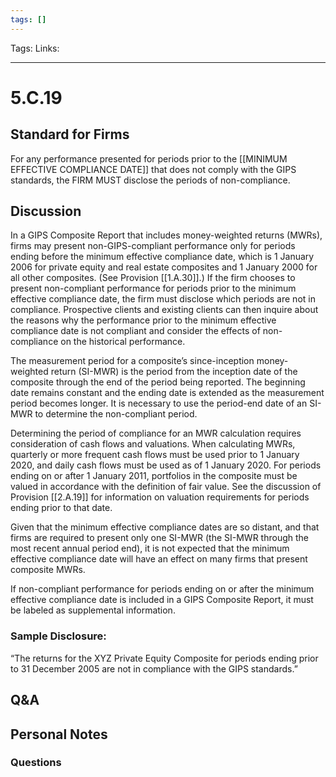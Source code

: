 ```yaml
---
tags: []
---
```

Tags:
Links: 
___
# 5.C.19
## Standard for Firms
For any performance presented for periods prior to the [[MINIMUM EFFECTIVE COMPLIANCE DATE]] that does not comply with the GIPS standards, the FIRM MUST disclose the periods of non-compliance.
## Discussion
In a GIPS Composite Report that includes money-weighted returns (MWRs), firms may present non-GIPS-compliant performance only for periods ending before the minimum effective compliance date, which is 1 January 2006 for private equity and real estate composites and 1 January 2000 for all other composites. (See Provision [[1.A.30]].) If the firm chooses to present non-compliant performance for periods prior to the minimum effective compliance date, the firm must disclose which periods are not in compliance. Prospective clients and existing clients can then inquire about the reasons why the performance prior to the minimum effective compliance date is not compliant and consider the effects of non-compliance on the historical performance.

The measurement period for a composite’s since-inception money-weighted return (SI-MWR) is the period from the inception date of the composite through the end of the period being reported. The beginning date remains constant and the ending date is extended as the measurement period becomes longer. It is necessary to use the period-end date of an SI-MWR to determine the non-compliant period.

Determining the period of compliance for an MWR calculation requires consideration of cash flows and valuations. When calculating MWRs, quarterly or more frequent cash flows must be used prior to 1 January 2020, and daily cash flows must be used as of 1 January 2020. For periods ending on or after 1 January 2011, portfolios in the composite must be valued in accordance with the definition of fair value. See the discussion of Provision [[2.A.19]] for information on valuation requirements for periods ending prior to that date.

Given that the minimum effective compliance dates are so distant, and that firms are required to present only one SI-MWR (the SI-MWR through the most recent annual period end), it is not expected that the minimum effective compliance date will have an effect on many firms that present composite MWRs.

If non-compliant performance for periods ending on or after the minimum effective compliance date is included in a GIPS Composite Report, it must be labeled as supplemental information.
### Sample Disclosure:
“The returns for the XYZ Private Equity Composite for periods ending prior to 31 December 2005 are not in compliance with the GIPS standards.”
## Q&A

## Personal Notes

### Questions